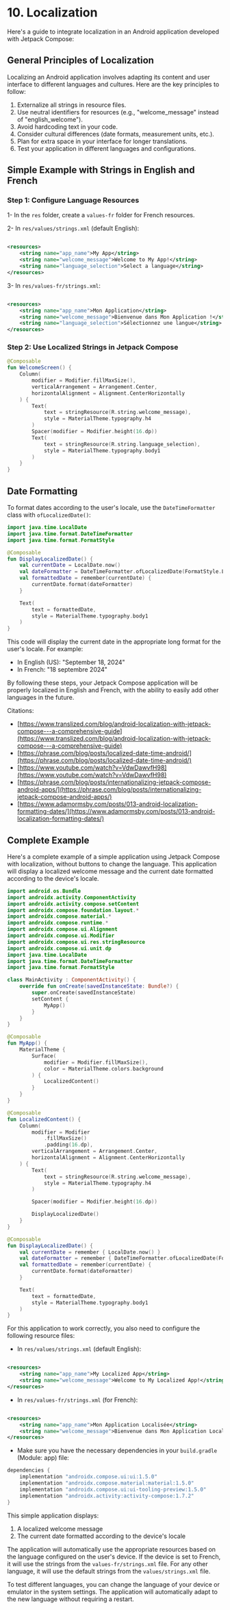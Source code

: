 # 10. Localization

Here's a guide to integrate localization in an Android application developed with Jetpack Compose:

## General Principles of Localization

Localizing an Android application involves adapting its content and user interface to different languages and cultures.
Here are the key principles to follow:

1. Externalize all strings in resource files.
2. Use neutral identifiers for resources (e.g., "welcome_message" instead of "english_welcome").
3. Avoid hardcoding text in your code.
4. Consider cultural differences (date formats, measurement units, etc.).
5. Plan for extra space in your interface for longer translations.
6. Test your application in different languages and configurations.

## Simple Example with Strings in English and French

### Step 1: Configure Language Resources

1- In the `res` folder, create a `values-fr` folder for French resources.

2- In `res/values/strings.xml` (default English):

```xml

<resources>
    <string name="app_name">My App</string>
    <string name="welcome_message">Welcome to My App!</string>
    <string name="language_selection">Select a language</string>
</resources>
```

3- In `res/values-fr/strings.xml`:

```xml

<resources>
    <string name="app_name">Mon Application</string>
    <string name="welcome_message">Bienvenue dans Mon Application !</string>
    <string name="language_selection">Sélectionnez une langue</string>
</resources>
```

### Step 2: Use Localized Strings in Jetpack Compose

```kotlin
@Composable
fun WelcomeScreen() {
    Column(
        modifier = Modifier.fillMaxSize(),
        verticalArrangement = Arrangement.Center,
        horizontalAlignment = Alignment.CenterHorizontally
    ) {
        Text(
            text = stringResource(R.string.welcome_message),
            style = MaterialTheme.typography.h4
        )
        Spacer(modifier = Modifier.height(16.dp))
        Text(
            text = stringResource(R.string.language_selection),
            style = MaterialTheme.typography.body1
        )
    }
}
```

## Date Formatting

To format dates according to the user's locale, use the `DateTimeFormatter` class with `ofLocalizedDate()`:

```kotlin
import java.time.LocalDate
import java.time.format.DateTimeFormatter
import java.time.format.FormatStyle

@Composable
fun DisplayLocalizedDate() {
    val currentDate = LocalDate.now()
    val dateFormatter = DateTimeFormatter.ofLocalizedDate(FormatStyle.LONG)
    val formattedDate = remember(currentDate) {
        currentDate.format(dateFormatter)
    }

    Text(
        text = formattedDate,
        style = MaterialTheme.typography.body1
    )
}
```

This code will display the current date in the appropriate long format for the user's locale. For example:

- In English (US): "September 18, 2024"
- In French: "18 septembre 2024"

By following these steps, your Jetpack Compose application will be properly localized in English and French, with the
ability to easily add other languages in the future.

Citations:

- [https://www.translized.com/blog/android-localization-with-jetpack-compose---a-comprehensive-guide](https://www.translized.com/blog/android-localization-with-jetpack-compose---a-comprehensive-guide)
- [https://phrase.com/blog/posts/localized-date-time-android/](https://phrase.com/blog/posts/localized-date-time-android/)
- [https://www.youtube.com/watch?v=VdwDawvfH98](https://www.youtube.com/watch?v=VdwDawvfH98)
- [https://phrase.com/blog/posts/internationalizing-jetpack-compose-android-apps/](https://phrase.com/blog/posts/internationalizing-jetpack-compose-android-apps/)
- [https://www.adamormsby.com/posts/013-android-localization-formatting-dates/](https://www.adamormsby.com/posts/013-android-localization-formatting-dates/)

## Complete Example

Here's a complete example of a simple application using Jetpack Compose with localization, without buttons to change the
language. This application will display a localized welcome message and the current date formatted according to the
device's locale.

```kotlin
import android.os.Bundle
import androidx.activity.ComponentActivity
import androidx.activity.compose.setContent
import androidx.compose.foundation.layout.*
import androidx.compose.material.*
import androidx.compose.runtime.*
import androidx.compose.ui.Alignment
import androidx.compose.ui.Modifier
import androidx.compose.ui.res.stringResource
import androidx.compose.ui.unit.dp
import java.time.LocalDate
import java.time.format.DateTimeFormatter
import java.time.format.FormatStyle

class MainActivity : ComponentActivity() {
    override fun onCreate(savedInstanceState: Bundle?) {
        super.onCreate(savedInstanceState)
        setContent {
            MyApp()
        }
    }
}

@Composable
fun MyApp() {
    MaterialTheme {
        Surface(
            modifier = Modifier.fillMaxSize(),
            color = MaterialTheme.colors.background
        ) {
            LocalizedContent()
        }
    }
}

@Composable
fun LocalizedContent() {
    Column(
        modifier = Modifier
            .fillMaxSize()
            .padding(16.dp),
        verticalArrangement = Arrangement.Center,
        horizontalAlignment = Alignment.CenterHorizontally
    ) {
        Text(
            text = stringResource(R.string.welcome_message),
            style = MaterialTheme.typography.h4
        )

        Spacer(modifier = Modifier.height(16.dp))

        DisplayLocalizedDate()
    }
}

@Composable
fun DisplayLocalizedDate() {
    val currentDate = remember { LocalDate.now() }
    val dateFormatter = remember { DateTimeFormatter.ofLocalizedDate(FormatStyle.LONG) }
    val formattedDate = remember(currentDate) {
        currentDate.format(dateFormatter)
    }

    Text(
        text = formattedDate,
        style = MaterialTheme.typography.body1
    )
}
```

For this application to work correctly, you also need to configure the following resource files:

- In `res/values/strings.xml` (default English):

```xml

<resources>
    <string name="app_name">My Localized App</string>
    <string name="welcome_message">Welcome to My Localized App!</string>
</resources>
```

- In `res/values-fr/strings.xml` (for French):

```xml

<resources>
    <string name="app_name">Mon Application Localisée</string>
    <string name="welcome_message">Bienvenue dans Mon Application Localisée !</string>
</resources>
```

- Make sure you have the necessary dependencies in your `build.gradle` (Module: app) file:

```gradle
dependencies {
    implementation "androidx.compose.ui:ui:1.5.0"
    implementation "androidx.compose.material:material:1.5.0"
    implementation "androidx.compose.ui:ui-tooling-preview:1.5.0"
    implementation "androidx.activity:activity-compose:1.7.2"
}
```

This simple application displays:

1. A localized welcome message
2. The current date formatted according to the device's locale

The application will automatically use the appropriate resources based on the language configured on the user's device.
If the device is set to French, it will use the strings from the `values-fr/strings.xml` file. For any other language,
it will use the default strings from the `values/strings.xml` file.

To test different languages, you can change the language of your device or emulator in the system settings. The
application will automatically adapt to the new language without requiring a restart.


